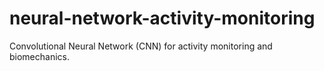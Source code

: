 # neural-network-activity-monitoring
Convolutional Neural Network (CNN) for activity monitoring and biomechanics.
